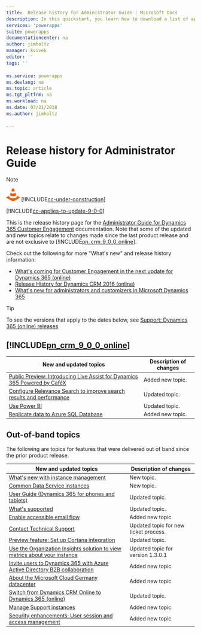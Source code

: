 ```yaml
---
title:  Release history for Administrator Guide | Microsoft Docs
description: In this quickstart, you learn how to download a list of apps created in your environments
services: 'powerapps'
suite: powerapps
documentationcenter: na
author: jimholtz
manager: kvivek
editor: ''
tags: ''

ms.service: powerapps
ms.devlang: na
ms.topic: article
ms.tgt_pltfrm: na
ms.workload: na
ms.date: 03/21/2018
ms.author: jimholtz

---
```

# Release history for Administrator Guide

> [!NOTE]
> ![This page is under construction. Check back soon!](media/under_construction.png "Coming soon")  [!INCLUDE[cc-under-construction](../includes/cc-under-construction.md)]

[!INCLUDE[cc-applies-to-update-9-0-0](../includes/cc_applies_to_update_9_0_0.md)]

This is the release history page for the [Administrator Guide for Dynamics 365 Customer Engagement](admin-guide.md) documentation. Note that some of the updated and new topics relate to changes made since the last product release and are not exclusive to [!INCLUDE[pn_crm_9_0_0_online](../includes/pn-crm-9-0-0-online.md)].

Check out the following for more "What's new" and release history information:

- [What's coming for Customer Engagement in the next update for Dynamics 365 (online)](https://docs.microsoft.com/dynamics365/get-started/whats-new/customer-engagement/new-in-july-2017-update)
- [Release History for Dynamics CRM 2016 (online)](https://technet.microsoft.com/library/dn467370.aspx)
- [What's new for administrators and customizers in Microsoft Dynamics 365](https://technet.microsoft.com/library/dn531078.aspx)
  
> [!TIP]
>  To see the versions that apply to the dates below, see [Support: Dynamics 365 (online) releases](https://support.microsoft.com/kb/2925359)  

<a name="BKMK_July2017"></a>

## [!INCLUDE[pn_crm_9_0_0_online](../includes/pn-crm-9-0-0-online.md)]

|New and updated topics|Description of changes|  
|----------------------------|----------------------------|  
|[Public Preview: Introducing Live Assist for Dynamics 365 Powered by CaféX](https://docs.microsoft.com/dynamics365/customer-engagement/live-assist/live-assist-microsoft-dynamics-365-powered-by-cafe-x)|Added new topic.|  
|[Configure Relevance Search to improve search results and performance](https://docs.microsoft.com/dynamics365/customer-engagement/admin/configure-relevance-search-organization)|Updated topic.|  
|[Use Power BI](https://docs.microsoft.com/dynamics365/customer-engagement/admin/use-power-bi)|Updated topic.|
|[Replicate data to Azure SQL Database](https://docs.microsoft.com/dynamics365/customer-engagement/admin/replicate-data-microsoft-azure-sql-database)|Added new topic. |

## Out-of-band topics

The following are topics for features that were delivered out of band since the prior product release.

|New and updated topics|Description of changes|  
|----------------------------|----------------------------|  
|[What's new with instance management](new-environment-management.md)|New topic.|
|[Common Data Service instances](common-data-service-environments.md)|New topic.|
|[User Guide (Dynamics 365 for phones and tablets)](https://docs.microsoft.com/dynamics365/customer-engagement/mobile-app/dynamics-365-phones-tablets-users-guide)|Updated topic.|
|[What's supported](https://docs.microsoft.com/dynamics365/customer-engagement/mobile-app/support-phones-tablets)|Updated topic.|
|[Enable accessible email flow](https://docs.microsoft.com/dynamics365/customer-engagement/admin/deploy-email-unified-interface)|Added new topic.|
|[Contact Technical Support](contact-technical-support.md)|Updated topic for new ticket process.|
|[Preview feature: Set up Cortana integration](https://docs.microsoft.com/dynamics365/customer-engagement/admin/set-up-cortana-integration)|Updated topic.|
|[Use the Organization Insights solution to view metrics about your instance](use-organization-insights-solution-view-environment-metrics.md)|Updated topic for version 1.3.0.1|
|[Invite users to Dynamics 365 with Azure Active Directory B2B collaboration](invite-users-azure-active-directory-b2b-collaboration.md)|Added new topic.|
|[About the Microsoft Cloud Germany datacenter](https://docs.microsoft.com/dynamics365/customer-engagement/admin/datacenter/about-microsoft-cloud-germany)|Added new topic.|
|[Switch from Dynamics CRM Online to Dynamics 365 (online)](https://docs.microsoft.com/dynamics365/customer-engagement/admin/switch-dynamics-crm-online-dynamics-365)|Updated topic.|
|[Manage Support instances](support-environment.md)|Added new topic.|
|[Security enhancements: User session and access management](https://docs.microsoft.com/dynamics365/customer-engagement/admin/user-session-management)|Added new topic.|